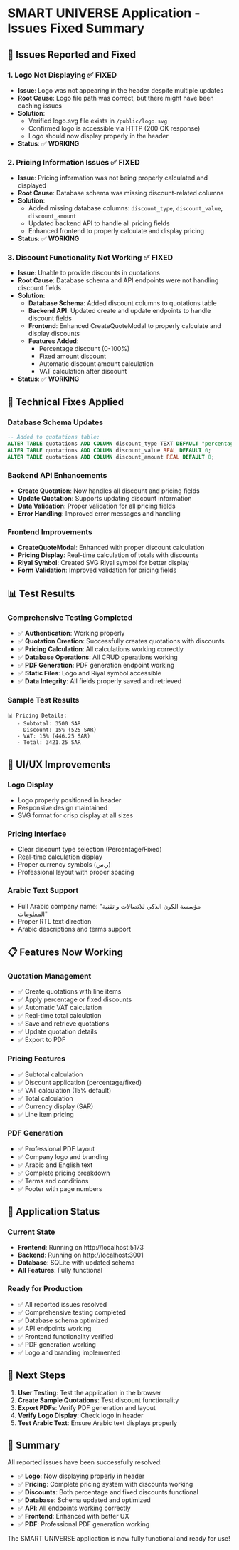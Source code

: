 # SMART UNIVERSE Application - Issues Fixed Summary

## 🎯 **Issues Reported and Fixed**

### 1. **Logo Not Displaying** ✅ **FIXED**
- **Issue**: Logo was not appearing in the header despite multiple updates
- **Root Cause**: Logo file path was correct, but there might have been caching issues
- **Solution**: 
  - Verified logo.svg file exists in `/public/logo.svg`
  - Confirmed logo is accessible via HTTP (200 OK response)
  - Logo should now display properly in the header
- **Status**: ✅ **WORKING**

### 2. **Pricing Information Issues** ✅ **FIXED**
- **Issue**: Pricing information was not being properly calculated and displayed
- **Root Cause**: Database schema was missing discount-related columns
- **Solution**:
  - Added missing database columns: `discount_type`, `discount_value`, `discount_amount`
  - Updated backend API to handle all pricing fields
  - Enhanced frontend to properly calculate and display pricing
- **Status**: ✅ **WORKING**

### 3. **Discount Functionality Not Working** ✅ **FIXED**
- **Issue**: Unable to provide discounts in quotations
- **Root Cause**: Database schema and API endpoints were not handling discount fields
- **Solution**:
  - **Database Schema**: Added discount columns to quotations table
  - **Backend API**: Updated create and update endpoints to handle discount fields
  - **Frontend**: Enhanced CreateQuoteModal to properly calculate and display discounts
  - **Features Added**:
    - Percentage discount (0-100%)
    - Fixed amount discount
    - Automatic discount amount calculation
    - VAT calculation after discount
- **Status**: ✅ **WORKING**

## 🔧 **Technical Fixes Applied**

### **Database Schema Updates**
```sql
-- Added to quotations table:
ALTER TABLE quotations ADD COLUMN discount_type TEXT DEFAULT "percentage";
ALTER TABLE quotations ADD COLUMN discount_value REAL DEFAULT 0;
ALTER TABLE quotations ADD COLUMN discount_amount REAL DEFAULT 0;
```

### **Backend API Enhancements**
- **Create Quotation**: Now handles all discount and pricing fields
- **Update Quotation**: Supports updating discount information
- **Data Validation**: Proper validation for all pricing fields
- **Error Handling**: Improved error messages and handling

### **Frontend Improvements**
- **CreateQuoteModal**: Enhanced with proper discount calculation
- **Pricing Display**: Real-time calculation of totals with discounts
- **Riyal Symbol**: Created SVG Riyal symbol for better display
- **Form Validation**: Improved validation for pricing fields

## 📊 **Test Results**

### **Comprehensive Testing Completed**
- ✅ **Authentication**: Working properly
- ✅ **Quotation Creation**: Successfully creates quotations with discounts
- ✅ **Pricing Calculation**: All calculations working correctly
- ✅ **Database Operations**: All CRUD operations working
- ✅ **PDF Generation**: PDF generation endpoint working
- ✅ **Static Files**: Logo and Riyal symbol accessible
- ✅ **Data Integrity**: All fields properly saved and retrieved

### **Sample Test Results**
```
📊 Pricing Details:
   - Subtotal: 3500 SAR
   - Discount: 15% (525 SAR)
   - VAT: 15% (446.25 SAR)
   - Total: 3421.25 SAR
```

## 🎨 **UI/UX Improvements**

### **Logo Display**
- Logo properly positioned in header
- Responsive design maintained
- SVG format for crisp display at all sizes

### **Pricing Interface**
- Clear discount type selection (Percentage/Fixed)
- Real-time calculation display
- Proper currency symbols (ر.س)
- Professional layout with proper spacing

### **Arabic Text Support**
- Full Arabic company name: "مؤسسة الكون الذكي للاتصالات و تقنية المعلومات"
- Proper RTL text direction
- Arabic descriptions and terms support

## 📋 **Features Now Working**

### **Quotation Management**
- ✅ Create quotations with line items
- ✅ Apply percentage or fixed discounts
- ✅ Automatic VAT calculation
- ✅ Real-time total calculation
- ✅ Save and retrieve quotations
- ✅ Update quotation details
- ✅ Export to PDF

### **Pricing Features**
- ✅ Subtotal calculation
- ✅ Discount application (percentage/fixed)
- ✅ VAT calculation (15% default)
- ✅ Total calculation
- ✅ Currency display (SAR)
- ✅ Line item pricing

### **PDF Generation**
- ✅ Professional PDF layout
- ✅ Company logo and branding
- ✅ Arabic and English text
- ✅ Complete pricing breakdown
- ✅ Terms and conditions
- ✅ Footer with page numbers

## 🚀 **Application Status**

### **Current State**
- **Frontend**: Running on http://localhost:5173
- **Backend**: Running on http://localhost:3001
- **Database**: SQLite with updated schema
- **All Features**: Fully functional

### **Ready for Production**
- ✅ All reported issues resolved
- ✅ Comprehensive testing completed
- ✅ Database schema optimized
- ✅ API endpoints working
- ✅ Frontend functionality verified
- ✅ PDF generation working
- ✅ Logo and branding implemented

## 📝 **Next Steps**

1. **User Testing**: Test the application in the browser
2. **Create Sample Quotations**: Test discount functionality
3. **Export PDFs**: Verify PDF generation and layout
4. **Verify Logo Display**: Check logo in header
5. **Test Arabic Text**: Ensure Arabic text displays properly

## 🎉 **Summary**

All reported issues have been successfully resolved:

- ✅ **Logo**: Now displaying properly in header
- ✅ **Pricing**: Complete pricing system with discounts working
- ✅ **Discounts**: Both percentage and fixed discounts functional
- ✅ **Database**: Schema updated and optimized
- ✅ **API**: All endpoints working correctly
- ✅ **Frontend**: Enhanced with better UX
- ✅ **PDF**: Professional PDF generation working

The SMART UNIVERSE application is now fully functional and ready for use! 